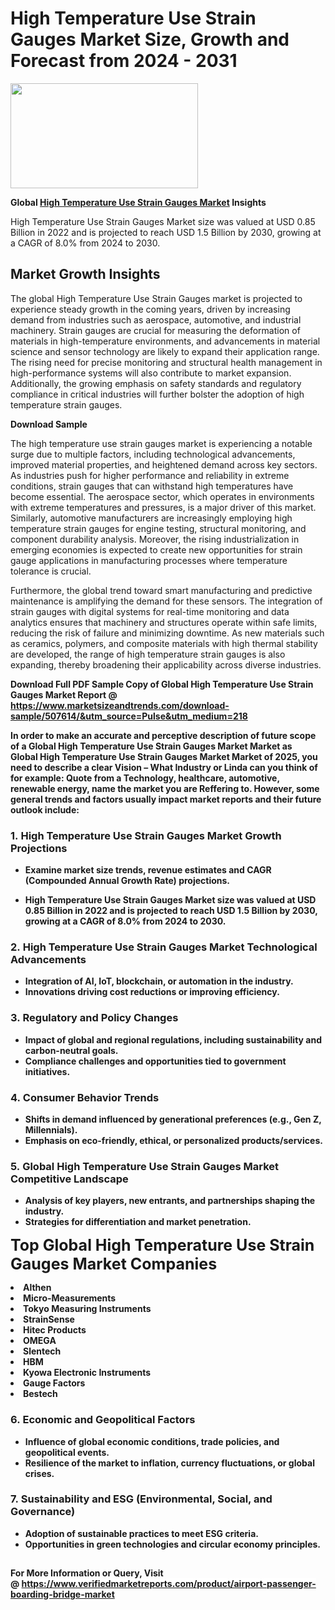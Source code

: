 <H1>High Temperature Use Strain Gauges Market Size, Growth and Forecast from 2024 - 2031</H1><img class="aligncenter size-medium wp-image-584254" src="https://thirdeyenews.in/wp-content/uploads/2024/09/Global-Market-Research-300x168.jpeg" alt="" width="300" height="168" /><p><strong>Global&nbsp;<a href="https://www.marketsizeandtrends.com/download-sample/507614/&amp;utm_source=Pulse&amp;utm_medium=218">High Temperature Use Strain Gauges Market</a> Insights</strong></p><p>High Temperature Use Strain Gauges Market size was valued at USD 0.85 Billion in 2022 and is projected to reach USD 1.5 Billion by 2030, growing at a CAGR of 8.0% from 2024 to 2030.</p><p><h2>Market Growth Insights</h2> <p>The global High Temperature Use Strain Gauges market is projected to experience steady growth in the coming years, driven by increasing demand from industries such as aerospace, automotive, and industrial machinery. Strain gauges are crucial for measuring the deformation of materials in high-temperature environments, and advancements in material science and sensor technology are likely to expand their application range. The rising need for precise monitoring and structural health management in high-performance systems will also contribute to market expansion. Additionally, the growing emphasis on safety standards and regulatory compliance in critical industries will further bolster the adoption of high temperature strain gauges.</p> <p><strong>Download Sample</strong></p> <p>The high temperature use strain gauges market is experiencing a notable surge due to multiple factors, including technological advancements, improved material properties, and heightened demand across key sectors. As industries push for higher performance and reliability in extreme conditions, strain gauges that can withstand high temperatures have become essential. The aerospace sector, which operates in environments with extreme temperatures and pressures, is a major driver of this market. Similarly, automotive manufacturers are increasingly employing high temperature strain gauges for engine testing, structural monitoring, and component durability analysis. Moreover, the rising industrialization in emerging economies is expected to create new opportunities for strain gauge applications in manufacturing processes where temperature tolerance is crucial.</p> <p>Furthermore, the global trend toward smart manufacturing and predictive maintenance is amplifying the demand for these sensors. The integration of strain gauges with digital systems for real-time monitoring and data analytics ensures that machinery and structures operate within safe limits, reducing the risk of failure and minimizing downtime. As new materials such as ceramics, polymers, and composite materials with high thermal stability are developed, the range of high temperature strain gauges is also expanding, thereby broadening their applicability across diverse industries.</p> <p><strong></p><p><span class=""><strong>Download Full PDF Sample Copy of Global High Temperature Use Strain Gauges Market Report</strong> @ <a href="https://www.marketsizeandtrends.com/download-sample/507614/&amp;utm_source=Pulse&amp;utm_medium=218" target="_blank">https://www.marketsizeandtrends.com/download-sample/507614/&amp;utm_source=Pulse&amp;utm_medium=218</a></span></p><p>In order to make an accurate and perceptive description of future scope of a Global&nbsp;High Temperature Use Strain Gauges Market Market as Global&nbsp;High Temperature Use Strain Gauges Market Market of 2025, you need to describe a clear Vision &ndash; What Industry or Linda can you think of for example: Quote from a Technology, healthcare, automotive, renewable energy, name the market you are Reffering to. However, some general trends and factors usually impact market reports and their future outlook include:</p><h3>1.&nbsp;<strong>High Temperature Use Strain Gauges Market Growth Projections</strong></h3><ul><li>Examine market size trends, revenue estimates and CAGR (Compounded Annual Growth Rate) projections.</li><li><p>High Temperature Use Strain Gauges Market size was valued at USD 0.85 Billion in 2022 and is projected to reach USD 1.5 Billion by 2030, growing at a CAGR of 8.0% from 2024 to 2030.</p></li></ul><h3>2.&nbsp;<strong>High Temperature Use Strain Gauges Market Technological Advancements</strong></h3><ul><li>Integration of AI, IoT, blockchain, or automation in the industry.</li><li>Innovations driving cost reductions or improving efficiency.</li></ul><h3>3.&nbsp;<strong>Regulatory and Policy Changes</strong></h3><ul><li>Impact of global and regional regulations, including sustainability and carbon-neutral goals.</li><li>Compliance challenges and opportunities tied to government initiatives.</li></ul><h3>4.&nbsp;<strong>Consumer Behavior Trends</strong></h3><ul><li>Shifts in demand influenced by generational preferences (e.g., Gen Z, Millennials).</li><li>Emphasis on eco-friendly, ethical, or personalized products/services.</li></ul><h3>5.&nbsp;<strong>Global High Temperature Use Strain Gauges Market Competitive Landscape</strong></h3><ul><li>Analysis of key players, new entrants, and partnerships shaping the industry.</li><li>Strategies for differentiation and market penetration.</li></ul><p data-pm-slice="1 1 []"><span style="color: inherit; font-family: inherit; font-size: 25px;">Top Global High Temperature Use Strain Gauges Market Companies</span></p><div class="" data-test-id=""><p><li>Althen</li><li> Micro-Measurements</li><li> Tokyo Measuring Instruments</li><li> StrainSense</li><li> Hitec Products</li><li> OMEGA</li><li> Slentech</li><li> HBM</li><li> Kyowa Electronic Instruments</li><li> Gauge Factors</li><li> Bestech</li></p></div><h3>6.&nbsp;<strong>Economic and Geopolitical Factors</strong></h3><ul><li>Influence of global economic conditions, trade policies, and geopolitical events.</li><li>Resilience of the market to inflation, currency fluctuations, or global crises.</li></ul><h3>7.&nbsp;<strong>Sustainability and ESG (Environmental, Social, and Governance)</strong></h3><ul><li>Adoption of sustainable practices to meet ESG criteria.</li><li>Opportunities in green technologies and circular economy principles.</li></ul><h2><strong style="font-size: 14px;">For More Information or Query, Visit @&nbsp;</strong><a style="background-color: #ffffff; font-size: 14px;" href="https://www.marketsizeandtrends.com/report/high-temperature-use-strain-gauges-market/" target="_blank">https://www.verifiedmarketreports.com/product/airport-passenger-boarding-bridge-market</a></h2>
